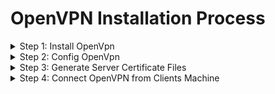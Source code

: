 
# OpenVPN Installation Process
<details>
<summary>Step 1: Install OpenVpn </summary> 

### Disable the selinux
```bash
setenforce 0;
sed -i 's/^SELINUX=.*$/SELINUX=disabled/g' /etc/selinux/config
```

### Change the Hostname
```bash
hostnamectl set-hostname openvpn
```
### Enable Ip_forwarding
```bash
# policy level
echo net.ipv4.ip_forward=1 >> /etc/sysctl.conf
# run level using sysctl
sysctl -w net.ipv4.ip_forward=1
# using proc file system
echo 1 > /proc/sys/net/ipv4/ip_forward
# restart sysctl
sysctl -p
```

### Install the openvpn package
```bash
yum install -y epel-release
yum install -y openvpn
```
</details>

<details>
<summary>Step 2: Config OpenVpn </summary> 

### Nagivate to openvpn directory
```bash
cd /etc/openvpn
```

### Download EasyRSA package
```bash
wget https://github.com/OpenVPN/easy-rsa/releases/download/v3.0.6/EasyRSA-unix-v3.0.6.tgz
```

### Extract EasyRSA package
```bash
tar -xvzf EasyRSA-unix-v3.0.6.tgz
```
### Rename EasyRSA directory
```bash
mv EasyRSA-v3.0.6 easy-rsa
```
### Navigate to easy-rsa repository 
```bash
cd /etc/openvpn/easy-rsa
```
### Then edit vars file using 
 vim vars
```bash
set_var EASYRSA                 "$PWD"
set_var EASYRSA_PKI             "$EASYRSA/pki"
set_var EASYRSA_DN              "cn_only"
set_var EASYRSA_REQ_COUNTRY     "INDIA"
set_var EASYRSA_REQ_PROVINCE    "Maharashtra"
set_var EASYRSA_REQ_CITY        "Pune"
set_var EASYRSA_REQ_ORG         "Vihaan Enterprises"
set_var EASYRSA_REQ_EMAIL       "admin@demo.lab"
set_var EASYRSA_REQ_OU          "Vihaan"
set_var EASYRSA_KEY_SIZE        2048
set_var EASYRSA_ALGO            rsa
set_var EASYRSA_CA_EXPIRE       7500
set_var EASYRSA_CERT_EXPIRE     365
set_var EASYRSA_NS_SUPPORT      "no"
set_var EASYRSA_NS_COMMENT      "Vihaan Enterprises"
set_var EASYRSA_EXT_DIR         "$EASYRSA/x509-types"
set_var EASYRSA_SSL_CONF        "$EASYRSA/openssl-easyrsa.cnf"
set_var EASYRSA_DIGEST          "sha256"
```
### command to initiate the PKI directory.
```bash
./easyrsa init-pki 
```
### build the CA certificates with the following command:
```bash
./easyrsa build-ca 

password: redhat 

client2
```
</details>
<details>
<summary> Step 3: Generate Server Certificate Files </summary>

### command to generate the server key named actsvpn :
```bash
./easyrsa gen-req actsvpn nopass
```
### Sign the Server Key Using CA
```bash
./easyrsa sign-req server actsvpn
```
### Verify the generated certificate file
```bash
openssl verify -CAfile pki/ca.crt pki/issued/actsvpn.crt
```
### Run the following command to generate a strong Diffie-Hellman key to use for the key exchange:
```bash
./easyrsa gen-dh
```
### After creating all certificate files, copy them to the 
/etc/openvpn/server/ directory:

```bash
cp pki/ca.crt /etc/openvpn/server/
cp pki/dh.pem /etc/openvpn/server/
cp pki/private/actsvpn.key /etc/openvpn/server/
cp pki/issued/actsvpn.crt /etc/openvpn/server/
```
## Generate Client Certificate and Key File 
### First,run the following command to build the client key file:
```bash
./easyrsa gen-req client nopass
```
### Next, sign the client key using your CA certificate:
```bash
./easyrsa sign-req client client
```
* `yes`
* `password: redhat`
```bash
# We create user vihaan with nopass
./easyrsa gen-req Vihaan nopass
```
```bash
./easyrsa sign-req client client
```
### Copy all client certificate and key file to the /etc/openvpn/client/ directory:
```bash
cp pki/ca.crt /etc/openvpn/client/
cp pki/issued/client.crt /etc/openvpn/client/
cp pki/private/client.key /etc/openvpn/client/
```
### Configure OpenVPN Server
vim /etc/openvpn/server/server.conf
```bash
port 1194
proto udp
dev tun
ca /etc/openvpn/server/ca.crt
cert /etc/openvpn/server/actsvpn.crt
key /etc/openvpn/server/actsvpn.key
dh /etc/openvpn/server/dh.pem
server 10.8.0.0 255.255.255.0
#push "redirect-gateway def1"
#push "dhcp-option DNS 208.67.222.222"
#push "dhcp-option DNS 208.67.220.220"
duplicate-cn
cipher AES-256-CBC
tls-version-min 1.2
tls-cipher TLS-DHE-RSA-WITH-AES-256-GCM-SHA384:TLS-DHE-RSA-WITH-AES-256-CBC-SHA256:TLS-DHE-RSA-WITH-AES-128-GCM-SHA256:TLS-DHE-RSA-WITH-AES-128-CBC-SHA256
auth SHA512
auth-nocache
keepalive 20 60
persist-keyi
persist-tun
compress lz4
daemon
user nobody
group nobody
log-append /var/log/openvpn.log
verb 3
```


### Start OpenVPN Service and 
```bash
systemctl start openvpn-server@server
systemctl status openvpn-server@server
```
### Configure Routing using Firewalld
```bash
firewall-cmd --permanent --add-service=openvpn
firewall-cmd --permanent --zone=trusted --add-service=openvpn
firewall-cmd --permanent --zone=trusted --add-interface=tun0
```
### For add the MASQUERADE on the default zone:
```bash
firewall-cmd --add-masquerade
firewall-cmd --permanent --add-masquerade
```
### Run the following command to masquerade the internet traffic coming from VPN network (10.8.0.0/24) to systems local network interface (eth0).
```bash
tecadmin=$(ip route get 8.8.8.8 | awk 'NR==1 {print   $(NF-2)}')
```
```bash
ip route get 8.8.8.8
```
```bash
firewall-cmd --permanent --direct --passthrough ipv4 -t nat -A POSTROUTING -s 10.8.0.0/24 -o ens33 -j MASQUERADE
firewall-cmd --reload
```
## Client Configuration on server machine 

#### Next, create a new OpenVPN client configuration file named client.ovpn. You will require this file to connect your OpenVPN server from the client system.
> `vim /etc/openvpn/client/client.ovpn`

```bash
client
dev tun
proto udp
remote 192.168.20.151 1194
ca ca.crt
cert client.crt
key client.key
cipher AES-256-CBC
auth SHA512
auth-nocache
tls-version-min 1.2
tls-cipher TLS-DHE-RSA-WITH-AES-256-GCM-SHA384:TLS-DHE-RSA-WITH-AES-256-CBC-SHA256:TLS-DHE-RSA-WITH-AES-128-GCM-SHA256:TLS-DHE-RSA-WITH-AES-128-CBC-SHA256
resolv-retry infinite
compress lz4
nobind
persist-key
persist-tun
mute-replay-warnings
verb 3
```
### To download config file from server:
```bash
scp -r /etc/openvpn/client/ root@192.168.20.170:/root
```
</details>
<details>
<summary> Step 4: Connect OpenVPN from Clients Machine </summary>

* First, log in to the client machine and install the OpenVPN package with the following command:

```bash
yum install epel-release -y
yum install openvpn -y
```
* Then go the window machine(host only adapter) and check machine Ip and ping centos client to windows hostonly IP.
### After Downloading run these commands to run OpenVPN server:
```bash
cd client
openvpn --config client.ovpn
```
### Then open new terminal on client mahcine do the folloing process
```bash
ip a
```


</details>



